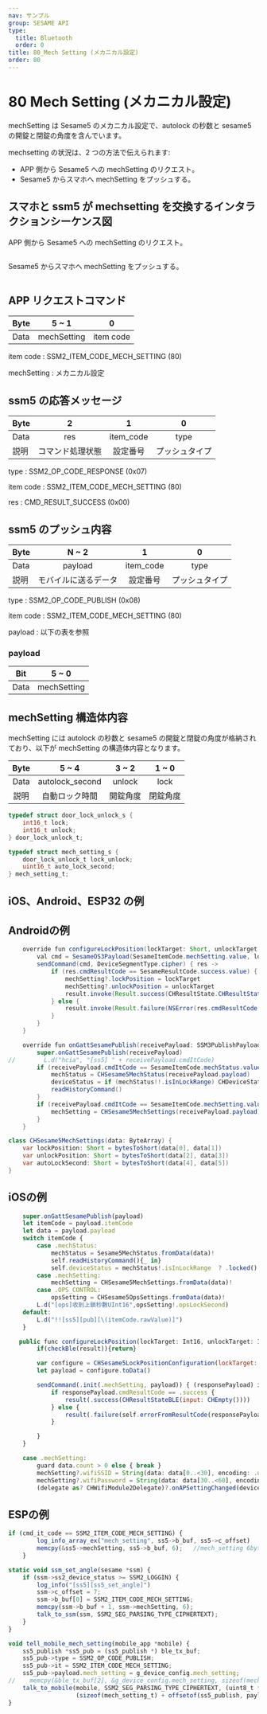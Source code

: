 ```yaml
---
nav: サンプル
group: SESAME API
type:
  title: Bluetooth
  order: 0
title: 80_Mech Setting (メカニカル設定)
order: 80
---
```


# 80 Mech Setting (メカニカル設定)

mechSetting は Sesame5 のメカニカル設定で、autolock の秒数と sesame5 の開錠と閉錠の角度を含んでいます。

mechsetting の状況は、2 つの方法で伝えられます:

- APP 側から Sesame5 への mechSetting のリクエスト。
- Sesame5 からスマホへ mechSetting をプッシュする。

## スマホと ssm5 が mechsetting を交換するインタラクションシーケンス図

APP 側から Sesame5 への mechSetting のリクエスト。

<p align="left" >
  <img src="./src/mechSetting/APP_to_SSM5.png" alt="" title="">
</p>

Sesame5 からスマホへ mechSetting をプッシュする。

<p align="left" >
  <img src="./src/mechSetting/SSM5_to_APP.png" alt="" title="">
</p>

## APP リクエストコマンド

| Byte |    5 ~ 1    |     0     |
| ---- | :---------: | :-------: |
| Data | mechSetting | item code |

item code : SSM2_ITEM_CODE_MECH_SETTING (80)

mechSetting : メカニカル設定

## ssm5 の応答メッセージ

| Byte |        2         |     1     |       0        |
| ---- | :--------------: | :-------: | :------------: |
| Data |       res        | item_code |      type      |
| 説明 | コマンド処理状態 | 設定番号  | プッシュタイプ |

type : SSM2_OP_CODE_RESPONSE (0x07)

item code : SSM2_ITEM_CODE_MECH_SETTING (80)

res : CMD_RESULT_SUCCESS (0x00)

## ssm5 のプッシュ内容

| Byte |        N ~ 2         |     1     |       0        |
| ---- | :------------------: | :-------: | :------------: |
| Data |       payload        | item_code |      type      |
| 説明 | モバイルに送るデータ | 設定番号  | プッシュタイプ |

type : SSM2_OP_CODE_PUBLISH (0x08)

item code : SSM2_ITEM_CODE_MECH_SETTING (80)

payload : 以下の表を参照

### payload

| Bit  |    5 ~ 0    |
| ---- | :---------: |
| Data | mechSetting |

## mechSetting 構造体内容

mechSetting には autolock の秒数と sesame5 の開錠と閉錠の角度が格納されており、以下が mechSetting の構造体内容となります。

| Byte |      5 ~ 4      |  3 ~ 2   |  1 ~ 0   |
| :--: | :-------------: | :------: | :------: |
| Data | autolock_second |  unlock  |   lock   |
| 説明 | 自動ロック時間  | 開錠角度 | 閉錠角度 |

```c
typedef struct door_lock_unlock_s {
    int16_t lock;
    int16_t unlock;
} door_lock_unlock_t;

typedef struct mech_setting_s {
    door_lock_unlock_t lock_unlock;
    uint16_t auto_lock_second;
} mech_setting_t;
```

## iOS、Android、ESP32 の例
 ## Androidの例

```java
    override fun configureLockPosition(lockTarget: Short, unlockTarget: Short, result: CHResult<CHEmpty>) {
        val cmd = SesameOS3Payload(SesameItemCode.mechSetting.value, lockTarget.toReverseBytes() + unlockTarget.toReverseBytes())
        sendCommand(cmd, DeviceSegmentType.cipher) { res ->
            if (res.cmdResultCode == SesameResultCode.success.value) {
                mechSetting?.lockPosition = lockTarget
                mechSetting?.unlockPosition = unlockTarget
                result.invoke(Result.success(CHResultState.CHResultStateBLE(CHEmpty())))
            } else {
                result.invoke(Result.failure(NSError(res.cmdResultCode.toString(), "CBCentralManager", res.cmdResultCode.toInt())))
            }
        }
    }
```

```java
    override fun onGattSesamePublish(receivePayload: SSM3PublishPayload) {
        super.onGattSesamePublish(receivePayload)
//        L.d("hcia", "[ss5] " + receivePayload.cmdItCode)
        if (receivePayload.cmdItCode == SesameItemCode.mechStatus.value) {
            mechStatus = CHSesame5MechStatus(receivePayload.payload)
            deviceStatus = if (mechStatus!!.isInLockRange) CHDeviceStatus.Locked else CHDeviceStatus.Unlocked
            readHistoryCommand()
        }
        if (receivePayload.cmdItCode == SesameItemCode.mechSetting.value) {
            mechSetting = CHSesame5MechSettings(receivePayload.payload)
        }
    }
```

```java
class CHSesame5MechSettings(data: ByteArray) {
    var lockPosition: Short = bytesToShort(data[0], data[1])
    var unlockPosition: Short = bytesToShort(data[2], data[3])
    var autoLockSecond: Short = bytesToShort(data[4], data[5])
}
```

## iOSの例

```jsx | pure
    super.onGattSesamePublish(payload)
    let itemCode = payload.itemCode
    let data = payload.payload
    switch itemCode {
        case .mechStatus:
            mechStatus = Sesame5MechStatus.fromData(data)!
            self.readHistoryCommand(){_ in}
            self.deviceStatus = mechStatus!.isInLockRange  ? .locked() :.unlocked()
        case .mechSetting:
            mechSetting = CHSesame5MechSettings.fromData(data)!
        case .OPS_CONTROL:
            opsSetting = CHSesame5OpsSettings.fromData(data)!
        L.d("[ops]收到上鎖秒數UInt16",opsSetting!.opsLockSecond)
    default:
        L.d("!![ss5][pub][\(itemCode.rawValue)]")
    }
```

```jsx | pure
   public func configureLockPosition(lockTarget: Int16, unlockTarget: Int16,result: @escaping (CHResult<CHEmpty>)) {
        if(checkBle(result)){return}

        var configure = CHSesame5LockPositionConfiguration(lockTarget: lockTarget, unlockTarget: unlockTarget)
        let payload = configure.toData()

        sendCommand(.init(.mechSetting, payload)) { (responsePayload) in
            if responsePayload.cmdResultCode == .success {
                result(.success(CHResultStateBLE(input: CHEmpty())))
            } else {
                result(.failure(self.errorFromResultCode(responsePayload.cmdResultCode)))
            }

        }
    }
```

```jsx | pure
    case .mechSetting:
        guard data.count > 0 else { break }
        mechSetting?.wifiSSID = String(data: data[0..<30], encoding: .utf8)
        mechSetting?.wifiPassword = String(data: data[30..<60], encoding: .utf8)
        (delegate as? CHWifiModule2Delegate)?.onAPSettingChanged(device: self, settings: mechSetting!)
```

## ESPの例

```jsx | pure
if (cmd_it_code == SSM2_ITEM_CODE_MECH_SETTING) {
        log_info_array_ex("mech_setting", ss5->b_buf, ss5->c_offset)
        memcpy(&ss5->mechSetting, ss5->b_buf, 6);   //mech_setting 6bytes
    }

static void ssm_set_angle(sesame *ssm) {
    if (ssm->ss2_device_status >= SSM2_LOGGIN) {
        log_info("[ss5][ss5_set_angle]")
        ssm->c_offset = 7;
        ssm->b_buf[0] = SSM2_ITEM_CODE_MECH_SETTING;
        memcpy(ssm->b_buf + 1, ssm->mechSetting, 6);
        talk_to_ssm(ssm, SSM2_SEG_PARSING_TYPE_CIPHERTEXT);
    }
}

void tell_mobile_mech_setting(mobile_app *mobile) {
    ss5_publish *ss5_pub = (ss5_publish *) ble_tx_buf;
    ss5_pub->type = SSM2_OP_CODE_PUBLISH;
    ss5_pub->it = SSM2_ITEM_CODE_MECH_SETTING;
    ss5_pub->payload.mech_setting = g_device_config.mech_setting;
//    memcpy(&ble_tx_buf[2], &g_device_config.mech_setting, sizeof(mech_setting_t));
    talk_to_mobile(mobile, SSM2_SEG_PARSING_TYPE_CIPHERTEXT, (uint8_t *) ss5_pub,
                   (sizeof(mech_setting_t) + offsetof(ss5_publish, payload)));
}
``` 
